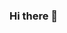 ### Hi there 👋

<!--
**okancetin/okancetin** is a ✨ _special_ ✨ repository because its `README.md` (this file) appears on your GitHub profile.

An experienced software engineer graduate with Computer Science degree. Over 11 years professional experience in developing large-scale and distributed enterprise applications with using Java/Spring-Boot and cloud-native backend applications. Have a strong sense of curiosity Cloud Architecture and Golang.

- 🔭 I’m currently working on Backend focused, Spring-boot based and cloud native project.


- 🌱 I’m currently learning go and kubernetes
- 👯 I’m looking to collaborate on creating kubernetes tools with go
- 🤔 I’m looking for help with go
- ⚡ Fun fact: Improv acting
